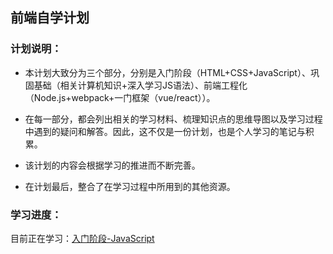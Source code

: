 ## 前端自学计划
### 计划说明：
* 本计划大致分为三个部分，分别是入门阶段（HTML+CSS+JavaScript）、巩固基础（相关计算机知识+深入学习JS语法）、前端工程化（Node.js+webpack+一门框架（vue/react））。

* 在每一部分，都会列出相关的学习材料、梳理知识点的思维导图以及学习过程中遇到的疑问和解答。因此，这不仅是一份计划，也是个人学习的笔记与积累。

* 该计划的内容会根据学习的推进而不断完善。

* 在计划最后，整合了在学习过程中所用到的其他资源。

### 学习进度：
目前正在学习：[入门阶段-JavaScript](01/b/)
